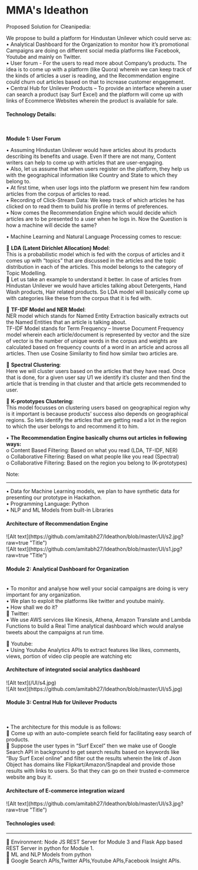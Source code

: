 # MMA's Ideathon

Proposed Solution for Cleanipedia:<br>


We propose to build a platform for Hindustan Unilever which could serve as:<br>
•	Analytical Dashboard for the Organization to monitor how it’s promotional Campaigns are doing on different social media platforms like Facebook, Youtube and mainly on Twitter.<br>
•	User forum - For the users to read more about Company’s products. The idea is to come up with a platform (like Quora) wherein we can keep track of the kinds of articles a user is reading, and the Recommendation engine could churn out articles based on that to increase customer engagement.<br>
•	Central Hub for Unilever Products – To provide an interface wherein a user can search a product (say Surf Excel) and the platform will come up with links of Ecommerce Websites wherein the product is available for sale.<br>



<h4>Technology Details:</h4><br>

<b>Module 1: User Forum</b><br>

•	Assuming Hindustan Unilever would have articles about its products describing its benefits and usage. Even If there are not many, Content writers can help to come up with articles that are user-engaging.<br>
•	 Also, let us assume that when users register on the platform, they help us with the geographical information like Country and State to which they belong to.<br>
•	At first time, when user logs into the platform we present him few random articles from the corpus of articles to read.<br>
•	Recording of Click-Stream Data: We keep track of which articles he has clicked on to read them to build his profile in terms of preferences.<br>
•	Now comes the Recommendation Engine which would decide which articles are to be presented to a user when he logs in. Now the Question is how a machine will decide the same?<br>

•	Machine Learning and Natural Language Processing comes to rescue:<br>

	<b>LDA (Latent Dirichlet Allocation) Model</b>:<br> This is a probabilistic model which is fed with the corpus of articles and it comes up with “topics” that are discussed in the articles and the topic distribution in each of the articles. This model belongs to the category of Topic Modelling.<br>
	Let us take an example to understand it better. In case of articles from Hindustan Unilever we would have articles talking about Detergents, Hand Wash products, Hair related products. So LDA model will basically come up with categories like these from the corpus that it is fed with. <br>

	<b> TF-IDF Model and NER Model</b>:<br> NER model which stands for Named Entity Extraction basically extracts out the Named Entities that an article is talking about. <br>TF-IDF Model stands for Term Frequency – Inverse Document Frequency model wherein each article/document is represented by vector and the size of vector is the number of unique words in the corpus and weights are calculated based on frequency counts of a word in an article and across all articles. Then use Cosine Similarity to find how similar two articles are.<br>

	<b>Spectral Clustering</b>:<br>  Here we will cluster users based on the articles that they have read. Once that is done, for a given user say U1 we identify it’s cluster and then find the article that is trending in that cluster and that article gets recommended to user.<br>

	<b>K-prototypes Clustering:</b> <br>This model focusses on clustering users based on geographical region why is it important is because products’ success also depends on geographical regions. So lets identify the articles that are getting read a lot in the region to which the user belongs to and recommend it to him.<br>

•	<b>The Recommendation Engine basically churns out articles in following ways:</b><br>
o	Content Based Filtering: Based on what you read (LDA, TF-IDF, NER)<br>
o	Collaborative Filtering: Based on what people like you read (Spectral)<br>
o	Collaborative Filtering: Based on the region you belong to (K-prototypes)<br>

Note: <hr>
•	Data for Machine Learning models, we plan to have synthetic data for presenting our prototype in Hackathon.   <br> 
•	Programming Language: Python<br>
•	NLP and ML Models from built-in Libraries<br>

<h4>Architecture of Recommendation Engine</h4>
![Alt text](https://github.com/amitabh27/Ideathon/blob/master/UI/s2.jpg?raw=true "Title")
<br>
![Alt text](https://github.com/amitabh27/Ideathon/blob/master/UI/s1.jpg?raw=true "Title")
<br>



<h4>Module 2: Analytical Dashboard for Organization</h4><br>
•	To monitor and analyse how well your social campaigns are doing is very important for any organization.<br>
•	We plan to exploit the platforms like twitter and youtube mainly.<br>
•	How shall we do it?<br>
	Twitter:<br>
•	We use AWS services like Kinesis, Athena, Amazon Translate and Lambda Functions to build a Real Time analytical dashboard which would analyse tweets about the campaigns at run time.<br>
  
	Youtube:<br>
•	Using Youtube Analytics APIs to extract features like likes, comments, views, portion of  video clip people are watching etc<br>

<h4>Architecture of integrated social analytics dashboard</h4>
![Alt text](/UI/s4.jpg)<br>
![Alt text](https://github.com/amitabh27/Ideathon/blob/master/UI/s5.jpg)<br>


<h4>Module 3: Central Hub for Unilever Products</h4><br>

•	The architecture for this module is as follows:<br>
	Come up with an auto-complete search field for facilitating easy search of products.<br>
	Suppose the user types in “Surf Excel” then we make use of Google Search API in background to get search results based on keywords like “Buy Surf Excel online” and filter out the results wherein the link of Json Object has domains like Flipkart/Amazon/Snapdeal and provide those results with links to users. So that they can go on their trusted e-commerce website ang buy it.<br>

<h4>Architecture of E-commerce integration wizard</h4>
![Alt text](https://github.com/amitabh27/Ideathon/blob/master/UI/s3.jpg?raw=true "Title")<br>

<h4>Technologies used:</h4><hr>
	Environment: Node JS REST Server for Module 3 and Flask App based REST Server in python for Module 1.<br>
	ML and NLP Models from python<br>
	Google Search APIs,Twitter APIs,Youtube APIs,Facebook Insight APIs.<br>
     


